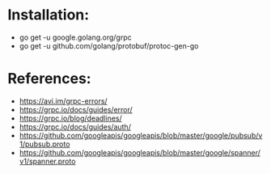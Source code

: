 # Installation:

- go get -u google.golang.org/grpc
- go get -u github.com/golang/protobuf/protoc-gen-go

# References:

- https://avi.im/grpc-errors/
- https://grpc.io/docs/guides/error/
- https://grpc.io/blog/deadlines/
- https://grpc.io/docs/guides/auth/
- https://github.com/googleapis/googleapis/blob/master/google/pubsub/v1/pubsub.proto
- https://github.com/googleapis/googleapis/blob/master/google/spanner/v1/spanner.proto